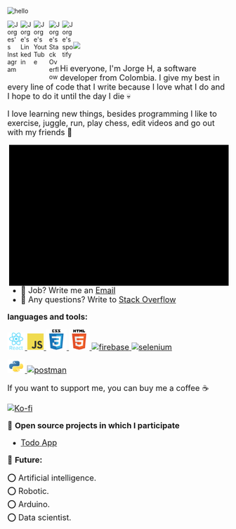 ![hello](https://user-images.githubusercontent.com/83243886/199150008-b2d1b500-e366-4651-9777-7c4c7ee42266.gif#gh-dark-mode-only)


<a href="https://www.instagram.com/jluiso315/">
  <img align="left" alt="Jorges's Instagram" width="25px" src="https://www.vectorlogo.zone/logos/instagram/instagram-icon.svg" />
</a>
<a href="linkedin.com/in/jorge-huergo-ab5a84235">
  <img style="margin-left:5px" align="left" alt="Jorge's Linkedin" width="25px" src="https://www.vectorlogo.zone/logos/linkedin/linkedin-icon.svg" />
</a>

<a href="https://www.youtube.com/channel/UCrRqgfDmXa2OcVOJpZYrliA">
  <img style="margin-left:5px" align="left" alt="Jorge's YoutTube" width="30px" src="https://www.vectorlogo.zone/logos/youtube/youtube-icon.svg" />
</a>

<a href="https://stackoverflow.com/users/15764087/jorge-h?tab=profile">
  <img style="margin-left:5px" align="left" alt="Jorge's Stack Overflow" width="25px" src="https://www.vectorlogo.zone/logos/stackoverflow/stackoverflow-icon.svg" />
</a>

<a href="https://open.spotify.com/playlist/1XEcMGCIw0TUlSSxgWV8zB?si=78e092603f614b96">
  <img style="margin-left:5px" align="left" alt="Jorge's spotify" width="25px" src="https://www.vectorlogo.zone/logos/spotify/spotify-icon.svg" />
</a>





<br />
<br />

![](https://visitor-badge.glitch.me/badge?page_id=Programacion315.Programacion315)

<br />

<paragraph style="font-size:18px">
Hi everyone, I'm Jorge H, a software developer from Colombia. I give my best in every line of code that I write because I love what I do and I hope to do it until the day I die 💀

<br/>

I love learning new things, besides programming I like to exercise, juggle, run, play chess, edit videos and go out with my friends 💊
<paragraph />

<!--Imagen-->
  <img align="right" alt="GIF" src="https://github.com/Programacion315/Programacion315/blob/master/presentacion/jorge.gif?raw=true" width="500" height="320" />
  
- 💼 Job? Write me an [Email](mailto:huergocode@proton.me)   
- 💼 Any questions? Write to [Stack Overflow]() 

**languages and tools:**  



<p align="left"> <a href="https://reactjs.org/" target="_blank" rel="noreferrer"> <img src="https://raw.githubusercontent.com/devicons/devicon/master/icons/react/react-original-wordmark.svg" alt="react"  height="40"/> </a> <a href="https://developer.mozilla.org/en-US/docs/Web/JavaScript" target="_blank" rel="noreferrer"> <img src="https://raw.githubusercontent.com/devicons/devicon/master/icons/javascript/javascript-original.svg" alt="javascript"  height="38"/> </a><a href="https://www.w3schools.com/css/" target="_blank" rel="noreferrer"> <img src="https://raw.githubusercontent.com/devicons/devicon/master/icons/css3/css3-original-wordmark.svg" alt="css3"  height="47"/> </a><a href="https://www.w3.org/html/" target="_blank" rel="noreferrer"> <img src="https://raw.githubusercontent.com/devicons/devicon/master/icons/html5/html5-original-wordmark.svg" alt="html5"  height="47"/> </a><a href="https://firebase.google.com/" target="_blank" rel="noreferrer"> <img src="https://www.vectorlogo.zone/logos/firebase/firebase-icon.svg" alt="firebase" height="40"/> </a><a href="https://www.selenium.dev" target="_blank" rel="noreferrer"> <img src="https://raw.githubusercontent.com/detain/svg-logos/780f25886640cef088af994181646db2f6b1a3f8/svg/selenium-logo.svg" alt="selenium" width="40" height="40"/> </a>

<a href="https://www.python.org" target="_blank" rel="noreferrer"> <img src="https://raw.githubusercontent.com/devicons/devicon/master/icons/python/python-original.svg" alt="python" width="40" height="30"/> </a> <a href="https://postman.com" target="_blank" rel="noreferrer"> <img src="https://www.vectorlogo.zone/logos/getpostman/getpostman-icon.svg" alt="postman"  height="30"/> </a>

</p>




<!--END_SECTION:waka-->

If you want to support me, you can buy me a coffee ☕

<a href="https://ko-fi.com/programacion315" target="_blank"><img src="https://az743702.vo.msecnd.net/cdn/kofi3.png?v=0" alt="Ko-fi" width="150" ></a>

🍄 **Open source projects in which I participate**
 - [Todo App](https://github.com/gutierrezgsebastian/todo-app)
 

🚀 **Future:**

⭕  Artificial intelligence.          
⭕  Robotic.          
⭕  Arduino.          
⭕  Data scientist.


  
